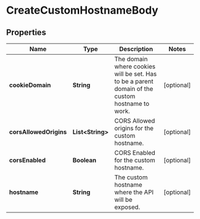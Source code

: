 

# CreateCustomHostnameBody


## Properties

Name | Type | Description | Notes
------------ | ------------- | ------------- | -------------
**cookieDomain** | **String** | The domain where cookies will be set. Has to be a parent domain of the custom hostname to work. |  [optional]
**corsAllowedOrigins** | **List&lt;String&gt;** | CORS Allowed origins for the custom hostname. |  [optional]
**corsEnabled** | **Boolean** | CORS Enabled for the custom hostname. |  [optional]
**hostname** | **String** | The custom hostname where the API will be exposed. |  [optional]



